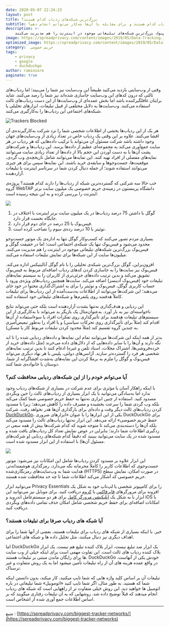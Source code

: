 ```yaml
---
date: 2020-05-07 22:24:23
layout: post
title: بزرگ‌ترین شبکه‌های ردیاب کدام هستند؟
subtitle: بزرگ‌ترین شبکه‌های ردیاب کدام هستند و برای مقابله با آن‌ها چه‌کار می‌توانم انجام دهم؟
description: >-
    بسیاری مردم تصور می‌کنند که کسب‌وکار گوگل تنها به اداره‌ی یک موتور جست‌وجو محدود می‌شود و فیس‌بوک تنها یک شبکه‌ی اجتماعی است؛ اما در حقیقت گوگل و فیس‌بوک بزرگ‌ترین شبکه‌های تبلیغاتی موجود در اینترنت را هم مدیریت می‌کنند. 
image: https://spreadprivacy.com/content/images/2019/05/Data-Tracking.jpg
optimized_image: https://spreadprivacy.com/content/images/2019/05/Data-Tracking.jpg
category:  حریم خصوصی
tags:
    - privacy
    - google
    - duckduckgo
author: raminzare
paginate: true
---
```


وقتی از وب‌سایتی بازدید می‌کنید طبیعتاً این وب‌سایت نیز شما را می‌بیند؛ اما ردیاب‌های ثالثی که درون کدهای این وب‌سایت جاسازی شده‌اند نیز شما را رصد می‌کنند. شاید برایتان غافلگیرکننده باشد اما بخش عمده‌ای از وب‌سایت‌ها از این دست ردیاب‌های ثالث استفاده می‌کنند. وب‌سایت‌ها به دلایل مختلفی از قبیل تبلیغات، ابزارهای تحلیلی یا شبکه‌های اجتماعی این ردیاب‌ها را به‌کارگیری می‌کنند.

![Trackers Blocked](https://spreadprivacy.com/content/images/2019/05/CVS-Trackers-Blocked.png)

 هر یک از این ردیاب‌ها بخشی از اطلاعات شخصی شما را نزد شرکت به‌کارگیرنده‌ی آن افشا می‌کنند. علاوه‌ بر اين‌ وقتی یک ردیاب خاص در تعداد زیادی از وب‌سایت‌های جهان وجود داشته باشد شرکت مسئول آن می‌تواند با ترکیب داده‌هایی که هر ردیاب در هر سایت جمع‌آوری می‌کند به مجموعه‌ای عظیم از داده‌ها برسد. این ردیاب‌ها و شرکت‌های پشت آن‌ها با به دست آوردن این حجم بالا از داده‌ها از تعداد زیادی سایت می‌توانند نمایه‌های مفصلی از افراد تهیه کنند. این نمایه‌ها می‌توانند شامل تاریخچه‌ی وب گردی، موقعیت‌ها، جست‌وجوها و سابقه‌ی خرید باشند. این نمایه‌ها سپس برای هر چیزی می‌توانند استفاده شوند؛ از جمله دنبال کردن شما در سرتاسر اینترنت با تبلیغات آزاردهنده.

خب حالا سه شرکتی که گسترده‌ترین شبکه از ردیاب‌ها را دارند کدام هستند؟ پروژه‌ی گروه WebTAP دانشگاه پرینستون در زمینه‌ی حریم خصوصی یک میلیون سایت برتر اینترنت را بررسی کرده و به این نتیجه رسیده است:

![](https://spreadprivacy.com/content/images/2019/05/Tracker-networks.png)

1. گوگل با داشتن 75 درصد ردیاب‌ها در یک میلیون سایت برتر اینترنت با اختلاف در جایگاه نخست قرار دارد.
2. فیس‌بوک با 25 درصد در جای دوم قرار دارد.
3. توئیتر با 10 درصد رده‌ی سوم را تصاحب کرده است.

بسیاری مردم تصور می‌کنند که کسب‌وکار گوگل تنها به اداره‌ی یک موتور جست‌وجو محدود می‌شود و فیس‌بوک تنها یک شبکه‌ی اجتماعی است؛ اما در حقیقت گوگل و فیس‌بوک بزرگ‌ترین شبکه‌های تبلیغاتی موجود در اینترنت را هم مدیریت می‌کنند. میلیون‌ها سایت از این شبکه‌ها برای نمایش تبلیغات استفاده می‌کنند.

افزون‌براین، گوگل بزرگ‌ترین شبکه‌ی تحلیلی را با نام گوگل آنالیتیکس اداره می‌کند. فیس‌بوک نیز سایت‌ها را به جاسازی کردن کدهای ردیاب اضافه‌ای مربوط به فیس‌بوک تشویق می‌کند و بدین ترتیب داده‌های جزئی‌تری از کاربران را به سیستم نمایه‌های تبلیغات خود (فیس‌بوک آدینسز) اضافه می‌کند. سایت‌ها همچنین ردیاب‌های ویژه‌ی ورود با حساب کاربری گوگل، فیس‌بوک و توئیتر را برای به اشتراک‌گذاری محتوا در خود جای می‌دهند؛ این شرکت‌ها می‌توانند از اطلاعات به‌دست‌آمده از این ردیاب‌ها برای تبلیغات کاملاً هدفمند روی پلتفرم‌ها و شبکه‌های تبلیغاتی خود استفاده کنند.

این ردیابی و هدف‌گذاری نه‌تنها بشدت آزاردهنده است بلکه حتی می‌تواند نتایج ناخواسته‌ای نیز به بار آورد. به‌عنوان‌مثال یک بازیگر بد می‌تواند با به‌کارگیری از این سیستم‌های تبلیغات هدفمند برای تأثیرگذاری روی تفکرات افراد یا سوءاستفاده از آن‌ها اقدام کند (مثلاً برای تأثیرگذاری روی تحرکات سیاسی) و یا افراد را به‌طور تبعیض‌آمیزی به چندین گروه تقسیم کند (مثلاً محدود کردن تبلیغات مربوط کار یا مسکن).

بدتر از همه اینکه این شرکت‌ها می‌توانند تمام این نمایه‌ها و داده‌های ردیابی شده را تا ابد نگه دارند و آن‌ها را با سایر داده‌هایی که از دلال‌های داده می‌خرند (مثل داده‌های خرید از خرده‌فروشی‌ها، اشتراک مجلات، اسناد تلفن و غیره) ادغام کنند تا بدین ترتیب نمایه‌های شخصی هر فرد را گسترده‌تر سازند. آژانس‌های دولتی، پلیس یا هر نهاد دیگری می‌تواند فیس‌بوک و گوگل را ملزم به برملا کردن این نمایه‌های به‌شدت افشاگرانه از شما، دوستان یا خانواده‌ی شما کنند.

### آیا می‌توانم خودم را از این شبکه‌های ردیابی محافظت کنم؟

با اینکه راهکار آسان یا مؤثری برای عدم شرکت در بسیاری از شبکه‌های ردیاب وجود ندارد اما به‌سادگی می‌توانید با یک ابزار بسیاری از ردیاب‌های ثالث را حین وبگردی مسدود کنید. استفاده از چنین ابزاری نه‌تنها به حفظ حریم خصوصی شما کمک می‌کند بلکه وب گردی شما را سرعت بخشیده و مصرف داده را کاهش می‌دهد؛ زیرا با مسدود کردن ردیاب‌های ثالث دیگر وقت و داده‌ای برای بارگذاری آن‌ها هدر نخواهد رفت.
شرکت [DuckDuckGo](https://www.duckduckgo.com)، یکی از این ابزارها را با عنوان «ابزارهای ضروری DuckDuckGo برای حفظ حریم خصوصی» ارائه می‌دهد. این ابزار نه‌تنها ردیاب‌های ثالث را مسدود می‌کند بلکه آن‌ها را دسته‌بندی می‌کند تا متوجه شوید که کدام شرکت‌ها بیش از همه سعی در ردگیری اطلاعات شما دارند؛ بنابراین در عوض نمایش تعداد کل ردیاب‌های یافت شده و مسدود شده در یک سایت می‌توانید ببینید که دقیقاً کدام شبکه‌های ردیابی (و شرکت‌های مسئول آن‌ها) با استفاده از این ابزار مسدود شده است.

![](https://spreadprivacy.com/content/images/2019/05/Global-Stats_Trackers-Over-Time.jpeg)

این ابزار علاوه بر مسدود کردن ردیاب‌ها شامل این امکانات نیز می‌شود: موتور جست‌وجوی که اطلاعات کاربر را کاملاً محرمانه نگه می‌دارد، رمزگذاری هوشمندانه‌تر، هدایت شما به وب‌سایت‌های رمزنگاری‌شده (HTTPS) در صورت امکان، نمایش سطح حریم خصوصی که آشکار می‌کند اطلاعات شما تا چه حد محافظت شده هستند.

می‌توانید ابزار Privacy Essentials را برای کامپیوتر شخصی یا لپ‌تاپ خود به شکل یک افزونه برای مرورگرهای [فایرفاکس](https://addons.mozilla.org/en-US/firefox/addon/duckduckgo-for-firefox/) یا [کروم](https://chrome.google.com/webstore/detail/duckduckgo-privacy-essent/bkdgflcldnnnapblkhphbgpggdiikppg) دریافت کنید. برای موبایل نیز می‌توانید این ابزار با به شکل یک [اپلیکیشن مرورگر کامل](https://duckduckgo.com/app) برای هر دو سیستم‌عامل اندروید و iOS با امکانات اضافه‌ای برای حفظ حریم شخصی شامل امکان حذف تمامی داده‌های وبگردی دریافت کنید.

### آیا شبکه های ردیاب صرفا برای تبلیغات هستند؟

خیر. با اینکه بسیاری از شبکه های ردیاب برای تبلیغات هستند، بعضی از آنها شما را برای اهداف دیگری نیز دنبال میکنند، مثل تحلیل داده ها و شبکه های اجتماعی.

اما DuckDuckGo یک ابزار ضد تبلیغ نیست، ابزار بلاک کننده تبلیغ هم نیست. یک ابزار بلاک کننده ردیاب های ثالث است. این تفاوت مهمی است برای اینکه خیلی از وب سایت ها برای رایگان ماندن مبتنی بر تبلیغات هستند. DuckDuckGo خودش یکی از  آنهاست. در واقع عمده هزینه های آن از راه تبلیغات تأمین میشود اما به یک روش متفاوت و غیر ترسناک.

تبلیغات آن بر اساس کلید واژه هایی که شما تایپ میکنید، کار میکند، بدون دانستن اینکه شما که هستید. به طور مثال، اگر شما تایپ کنید «اتوموبیل» شما تبلیغاتی در باره اتومبیل ها خواهید دید. این روش خیلی متفاوت تر از راههایی است که شبکه های ردیاب انجام میدهند که قبلاً توضیح داده شد. روشهایی که به آن تبلیغات رفتاری میگویند که بر اساس اطلاعات جمع آوری شده از اشخاص است.

------------
منبع :‌ [https://spreadprivacy.com/biggest-tracker-networks/](https://spreadprivacy.com/biggest-tracker-networks)
